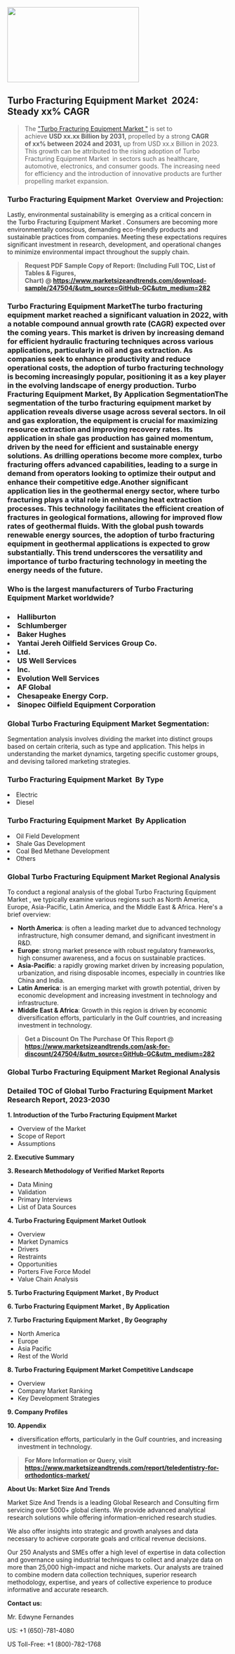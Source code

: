 <p><img class="alignnone size-medium wp-image-20088" src="https://ffe5etoiles.com/wp-content/uploads/2024/12/MST1-300x171.png" alt="" width="300" height="171" /></p><h2 id="ember46" class="ember-view reader-text-block__heading-2">Turbo Fracturing Equipment Market &nbsp;2024: Steady&nbsp;xx% CAGR</h2><blockquote id="ember47" class="ember-view reader-text-block__blockquote">The&nbsp;<a class="app-aware-link " href="https://www.marketsizeandtrends.com/download-sample/247504/&utm_source=GitHub-GC&utm_medium=282" target="_blank" data-test-app-aware-link="">"Turbo Fracturing Equipment Market "</a>&nbsp;is set to achieve&nbsp;<strong>USD&nbsp;xx.xx&nbsp;Billion by 2031,</strong>&nbsp;propelled by a strong&nbsp;<strong>CAGR of&nbsp;xx% between 2024 and 2031,</strong>&nbsp;up from USD xx.x Billion in 2023. This growth can be attributed to the rising adoption of&nbsp;Turbo Fracturing Equipment Market &nbsp;in sectors such as healthcare, automotive, electronics, and consumer goods. The increasing need for efficiency and the introduction of innovative products are further propelling market expansion.</blockquote><h3 id="ember48" class="ember-view reader-text-block__heading-3">Turbo Fracturing Equipment Market &nbsp;Overview and Projection:</h3><p id="ember49" class="ember-view reader-text-block__paragraph">Lastly, environmental sustainability is emerging as a critical concern in the&nbsp;Turbo Fracturing Equipment Market . Consumers are becoming more environmentally conscious, demanding eco-friendly products and sustainable practices from companies. Meeting these expectations requires significant investment in research, development, and operational changes to minimize environmental impact throughout the supply chain.</p><blockquote id="ember50" class="ember-view reader-text-block__blockquote"><strong>Request PDF Sample Copy of Report: (Including Full TOC, List of Tables &amp; Figures, Chart)&nbsp;@&nbsp;<strong><a href="https://www.marketsizeandtrends.com/download-sample/247504/&utm_source=GitHub-GC&utm_medium=282" target="_blank">https://www.marketsizeandtrends.com/download-sample/247504/&utm_source=GitHub-GC&utm_medium=282</a></strong></strong></blockquote><h3 class=""> Turbo Fracturing Equipment MarketThe turbo fracturing equipment market reached a significant valuation in 2022, with a notable compound annual growth rate (CAGR) expected over the coming years. This market is driven by increasing demand for efficient hydraulic fracturing techniques across various applications, particularly in oil and gas extraction. As companies seek to enhance productivity and reduce operational costs, the adoption of turbo fracturing technology is becoming increasingly popular, positioning it as a key player in the evolving landscape of energy production. Turbo Fracturing Equipment Market, By Application SegmentationThe segmentation of the turbo fracturing equipment market by application reveals diverse usage across several sectors. In oil and gas exploration, the equipment is crucial for maximizing resource extraction and improving recovery rates. Its application in shale gas production has gained momentum, driven by the need for efficient and sustainable energy solutions. As drilling operations become more complex, turbo fracturing offers advanced capabilities, leading to a surge in demand from operators looking to optimize their output and enhance their competitive edge.Another significant application lies in the geothermal energy sector, where turbo fracturing plays a vital role in enhancing heat extraction processes. This technology facilitates the efficient creation of fractures in geological formations, allowing for improved flow rates of geothermal fluids. With the global push towards renewable energy sources, the adoption of turbo fracturing equipment in geothermal applications is expected to grow substantially. This trend underscores the versatility and importance of turbo fracturing technology in meeting the energy needs of the future.</h3><h3 id="" class="">Who is the largest manufacturers of&nbsp;Turbo Fracturing Equipment Market worldwide?</h3><h3 class=""></Li><Li>Halliburton</Li><Li> Schlumberger</Li><Li> Baker Hughes</Li><Li> Yantai Jereh Oilfield Services Group Co.</Li><Li> Ltd.</Li><Li> US Well Services</Li><Li> Inc.</Li><Li> Evolution Well Services</Li><Li> AF Global</Li><Li> Chesapeake Energy Corp.</Li><Li> Sinopec Oilfield Equipment Corporation</h3><h3 id="ember53" class="ember-view reader-text-block__heading-3">Global&nbsp;Turbo Fracturing Equipment Market Segmentation:</h3><p id="ember54" class="ember-view reader-text-block__paragraph">Segmentation analysis involves dividing the market into distinct groups based on certain criteria, such as type and application. This helps in understanding the market dynamics, targeting specific customer groups, and devising tailored marketing strategies.</p><h3 id="" class="">Turbo Fracturing Equipment Market &nbsp;By Type</h3><p></Li><Li>Electric</Li><Li> Diesel</p><h3 id="" class="">Turbo Fracturing Equipment Market &nbsp;By Application</h3><p class=""></Li><Li>Oil Field Development</Li><Li> Shale Gas Development</Li><Li> Coal Bed Methane Development</Li><Li> Others</p><h3 id="ember62" class="ember-view reader-text-block__heading-3">Global Turbo Fracturing Equipment Market Regional Analysis</h3><p id="ember63" class="ember-view reader-text-block__paragraph">To conduct a regional analysis of the global Turbo Fracturing Equipment Market , we typically examine various regions such as North America, Europe, Asia-Pacific, Latin America, and the Middle East &amp; Africa. Here's a brief overview:</p><ul><li><strong>North America</strong>: is often a leading market due to advanced technology infrastructure, high consumer demand, and significant investment in R&amp;D.</li><li><strong>Europe</strong>: strong market presence with robust regulatory frameworks, high consumer awareness, and a focus on sustainable practices.</li><li><strong>Asia-Pacific</strong>: a rapidly growing market driven by increasing population, urbanization, and rising disposable incomes, especially in countries like China and India.</li><li><strong>Latin America</strong>: is an emerging market with growth potential, driven by economic development and increasing investment in technology and infrastructure.</li><li><strong>Middle East &amp; Africa</strong>: Growth in this region is driven by economic diversification efforts, particularly in the Gulf countries, and increasing investment in technology.</li></ul><blockquote id="ember61" class="ember-view reader-text-block__blockquote"><strong>Get a Discount On The Purchase Of This Report @ <strong><a href="https://html-cleaner.com/" target="">https://www.marketsizeandtrends.com/ask-for-discount/247504/&utm_source=GitHub-GC&utm_medium=282</a></strong></strong></blockquote><h3 id="ember62" class="ember-view reader-text-block__heading-3">Global Turbo Fracturing Equipment Market Regional Analysis</h3><h3 id="" class="">Detailed TOC of Global Turbo Fracturing Equipment Market Research Report, 2023-2030</h3><p id="" class=""><strong>1. Introduction of the Turbo Fracturing Equipment Market </strong></p><ul><li>Overview of the Market</li><li>Scope of Report</li><li>Assumptions</li></ul><p id="" class=""><strong>2. Executive Summary</strong></p><p id="" class=""><strong>3. Research Methodology of Verified Market Reports</strong></p><ul><li>Data Mining</li><li>Validation</li><li>Primary Interviews</li><li>List of Data Sources</li></ul><p id="" class=""><strong>4. Turbo Fracturing Equipment Market Outlook</strong></p><ul><li>Overview</li><li>Market Dynamics</li><li>Drivers</li><li>Restraints</li><li>Opportunities</li><li>Porters Five Force Model</li><li>Value Chain Analysis</li></ul><p id="" class=""><strong>5. Turbo Fracturing Equipment Market , By Product</strong></p><p id="" class=""><strong>6. Turbo Fracturing Equipment Market , By Application</strong></p><p id="" class=""><strong>7. Turbo Fracturing Equipment Market , By Geography</strong></p><ul><li>North America</li><li>Europe</li><li>Asia Pacific</li><li>Rest of the World</li></ul><p id="" class=""><strong>8. Turbo Fracturing Equipment Market Competitive Landscape</strong></p><ul><li>Overview</li><li>Company Market Ranking</li><li>Key Development Strategies</li></ul><p id="" class=""><strong>9. Company Profiles</strong></p><p id="" class=""><strong>10. Appendix</strong></p><ul><li>diversification efforts, particularly in the Gulf countries, and increasing investment in technology.</li></ul><blockquote id="ember65" class="ember-view reader-text-block__blockquote"><strong>For More Information or Query, visit <strong><strong><a href="https://html-cleaner.com/" target="">https://www.marketsizeandtrends.com/report/teledentistry-for-orthodontics-market/</a></strong></strong></strong></blockquote><p id="" class=""><strong>About Us: Market Size And Trends</strong></p><p id="" class="">Market Size And Trends is a leading Global Research and Consulting firm servicing over 5000+ global clients. We provide advanced analytical research solutions while offering information-enriched research studies.</p><p id="" class="">We also offer insights into strategic and growth analyses and data necessary to achieve corporate goals and critical revenue decisions.</p><p id="" class="">Our 250 Analysts and SMEs offer a high level of expertise in data collection and governance using industrial techniques to collect and analyze data on more than 25,000 high-impact and niche markets. Our analysts are trained to combine modern data collection techniques, superior research methodology, expertise, and years of collective experience to produce informative and accurate research.</p><p id="" class=""><strong>Contact us:</strong></p><p id="" class="">Mr. Edwyne Fernandes</p><p id="" class="">US: +1 (650)-781-4080</p><p id="" class="">US Toll-Free: +1 (800)-782-1768</p>
